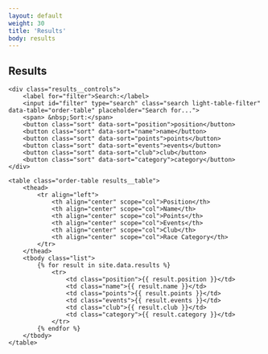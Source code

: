 ```yaml
---
layout: default
weight: 30
title: 'Results'
body: results
---
```


## Results

<div id="results" class="results">

	<div class="results__controls">
		<label for="filter">Search:</label>
		<input id="filter" type="search" class="search light-table-filter" data-table="order-table" placeholder="Search for...">
		<span> &nbsp;Sort:</span>
		<button class="sort" data-sort="position">position</button>
		<button class="sort" data-sort="name">name</button>
		<button class="sort" data-sort="points">points</button>
		<button class="sort" data-sort="events">events</button>
		<button class="sort" data-sort="club">club</button>
		<button class="sort" data-sort="category">category</button>
	</div>

	<table class="order-table results__table">
		<thead>
			<tr align="left">
				<th align="center" scope="col">Position</th>
				<th align="center" scope="col">Name</th>
				<th align="center" scope="col">Points</th>
				<th align="center" scope="col">Events</th>
				<th align="center" scope="col">Club</th>
				<th align="center" scope="col">Race Category</th>
			</tr>
		</thead>
		<tbody class="list">
			{% for result in site.data.results %}
				<tr>
					<td class="position">{{ result.position }}</td>
					<td class="name">{{ result.name }}</td>
					<td class="points">{{ result.points }}</td>
					<td class="events">{{ result.events }}</td>
					<td class="club">{{ result.club }}</td>
					<td class="category">{{ result.category }}</td>
				</tr>
			{% endfor %}
		</tbody>
	</table>

</div>
